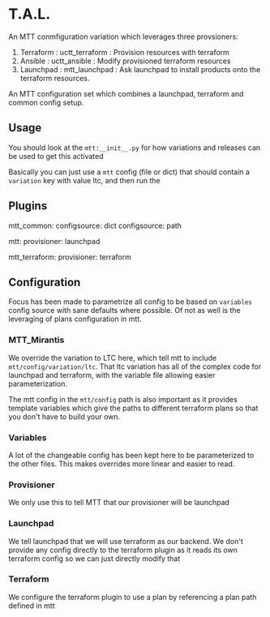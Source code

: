 # T.A.L.

An MTT conmfiguration variation which leverages three provsioners:
1. Terraform : uctt_terraform : Provision resources with terraform
2. Ansible : uctt_ansible : Modify provisioned terraform resources
3. Launchpad : mtt_launchpad : Ask launchpad to install products onto the
   terraform resources.

An MTT configuration set which combines a launchpad, terraform and common config
setup.

## Usage

You should look at the `mtt:__init__.py` for how variations and
releases can be used to get this activated

Basically you can just use a `mtt` config (file or dict) that should
contain a `variation` key with value ltc, and then run the

## Plugins

mtt_common:
    configsource: dict
    configsource: path

mtt:
    provisioner: launchpad

mtt_terraform:
    provisioner: terraform

## Configuration

Focus has been made to parametrize all config to be based on `variables` config
source with sane defaults where possible.
Of not as well is the leveraging of plans configuration in mtt.

### MTT_Mirantis

We override the variation to LTC here, which tell mtt to include
`mtt/config/variation/ltc`.  That ltc variation has all of the complex
code for launchpad and terraform, with the variable file allowing easier
parameterization.

The mtt config in the `mtt/config` path is also important as it
provides template variables which give the paths to different terraform plans
so that you don't have to build your own.

### Variables

A lot of the changeable config has been kept here to be parameterized to the
other files.  This makes overrides more linear and easier to read.

### Provisioner

We only use this to tell MTT that our provisioner will be launchpad

### Launchpad

We tell launchpad that we will use terraform as our backend.  We don't provide
any config directly to the terraform plugin as it reads its own terraform config
so we can just directly modify that

### Terraform

We configure the terraform plugin to use a plan by referencing a plan path
defined in mtt

